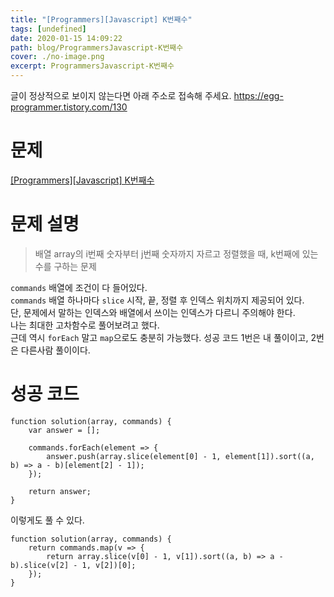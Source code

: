 ```yaml
---
title: "[Programmers][Javascript] K번째수"
tags: [undefined]
date: 2020-01-15 14:09:22
path: blog/ProgrammersJavascript-K번째수
cover: ./no-image.png
excerpt: ProgrammersJavascript-K번째수
---
```

글이 정상적으로 보이지 않는다면 아래 주소로 접속해 주세요.
https://egg-programmer.tistory.com/130
# 문제

[\[Programmers\]\[Javascript\] K번째수](https://programmers.co.kr/learn/courses/30/lessons/42748?language=javascript)

# 문제 설명

>  
> 배열 array의 i번째 숫자부터 j번째 숫자까지 자르고 정렬했을 때, k번째에 있는 수를 구하는 문제
> 

`` commands `` 배열에 조건이 다 들어있다.  
`` commands `` 배열 하나마다 `` slice `` 시작, 끝, 정렬 후 인덱스 위치까지 제공되어 있다.  
단, 문제에서 말하는 인덱스와 배열에서 쓰이는 인덱스가 다르니 주의해야 한다.  
나는 최대한 고차함수로 풀어보려고 했다.  
근데 역시 `` forEach `` 말고 `` map ``으로도 충분히 가능했다. 성공 코드 1번은 내 풀이이고, 2번은 다른사람 풀이이다. 

# 성공 코드

<pre><code class="language-js">function solution(array, commands) {
    var answer = [];

    commands.forEach(element =&gt; {
        answer.push(array.slice(element[0] - 1, element[1]).sort((a, b) =&gt; a - b)[element[2] - 1]);
    });

    return answer;
}</code></pre>

이렇게도 풀 수 있다.

<pre><code class="language-js">function solution(array, commands) {
    return commands.map(v =&gt; {
        return array.slice(v[0] - 1, v[1]).sort((a, b) =&gt; a - b).slice(v[2] - 1, v[2])[0];
    });
}</code></pre>